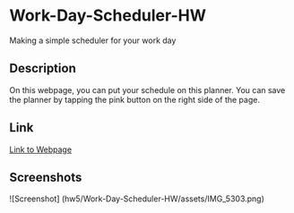 # Work-Day-Scheduler-HW

Making a simple scheduler for your work day

## Description
On this webpage, you can put your schedule on this planner. You can save the planner by tapping the pink button on the right side of the page.

## Link
[Link to Webpage](https://rubbokate.github.io/Work-Day-Scheduler-HW/)

## Screenshots

![Screenshot] (hw5/Work-Day-Scheduler-HW/assets/IMG_5303.png)


